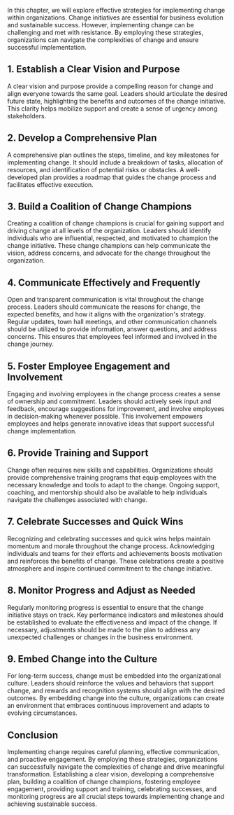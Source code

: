 
In this chapter, we will explore effective strategies for implementing change within organizations. Change initiatives are essential for business evolution and sustainable success. However, implementing change can be challenging and met with resistance. By employing these strategies, organizations can navigate the complexities of change and ensure successful implementation.

1\. Establish a Clear Vision and Purpose
---------------------------------------

A clear vision and purpose provide a compelling reason for change and align everyone towards the same goal. Leaders should articulate the desired future state, highlighting the benefits and outcomes of the change initiative. This clarity helps mobilize support and create a sense of urgency among stakeholders.

2\. Develop a Comprehensive Plan
-------------------------------

A comprehensive plan outlines the steps, timeline, and key milestones for implementing change. It should include a breakdown of tasks, allocation of resources, and identification of potential risks or obstacles. A well-developed plan provides a roadmap that guides the change process and facilitates effective execution.

3\. Build a Coalition of Change Champions
----------------------------------------

Creating a coalition of change champions is crucial for gaining support and driving change at all levels of the organization. Leaders should identify individuals who are influential, respected, and motivated to champion the change initiative. These change champions can help communicate the vision, address concerns, and advocate for the change throughout the organization.

4\. Communicate Effectively and Frequently
-----------------------------------------

Open and transparent communication is vital throughout the change process. Leaders should communicate the reasons for change, the expected benefits, and how it aligns with the organization's strategy. Regular updates, town hall meetings, and other communication channels should be utilized to provide information, answer questions, and address concerns. This ensures that employees feel informed and involved in the change journey.

5\. Foster Employee Engagement and Involvement
---------------------------------------------

Engaging and involving employees in the change process creates a sense of ownership and commitment. Leaders should actively seek input and feedback, encourage suggestions for improvement, and involve employees in decision-making whenever possible. This involvement empowers employees and helps generate innovative ideas that support successful change implementation.

6\. Provide Training and Support
-------------------------------

Change often requires new skills and capabilities. Organizations should provide comprehensive training programs that equip employees with the necessary knowledge and tools to adapt to the change. Ongoing support, coaching, and mentorship should also be available to help individuals navigate the challenges associated with change.

7\. Celebrate Successes and Quick Wins
-------------------------------------

Recognizing and celebrating successes and quick wins helps maintain momentum and morale throughout the change process. Acknowledging individuals and teams for their efforts and achievements boosts motivation and reinforces the benefits of change. These celebrations create a positive atmosphere and inspire continued commitment to the change initiative.

8\. Monitor Progress and Adjust as Needed
----------------------------------------

Regularly monitoring progress is essential to ensure that the change initiative stays on track. Key performance indicators and milestones should be established to evaluate the effectiveness and impact of the change. If necessary, adjustments should be made to the plan to address any unexpected challenges or changes in the business environment.

9\. Embed Change into the Culture
--------------------------------

For long-term success, change must be embedded into the organizational culture. Leaders should reinforce the values and behaviors that support change, and rewards and recognition systems should align with the desired outcomes. By embedding change into the culture, organizations can create an environment that embraces continuous improvement and adapts to evolving circumstances.

Conclusion
----------

Implementing change requires careful planning, effective communication, and proactive engagement. By employing these strategies, organizations can successfully navigate the complexities of change and drive meaningful transformation. Establishing a clear vision, developing a comprehensive plan, building a coalition of change champions, fostering employee engagement, providing support and training, celebrating successes, and monitoring progress are all crucial steps towards implementing change and achieving sustainable success.
